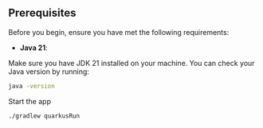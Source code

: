 ## Prerequisites

Before you begin, ensure you have met the following requirements:

- **Java 21**: 

Make sure you have JDK 21 installed on your machine.
You can check your Java version by running:
  ```bash
  java -version
```

Start the app
```
./gradlew quarkusRun
```